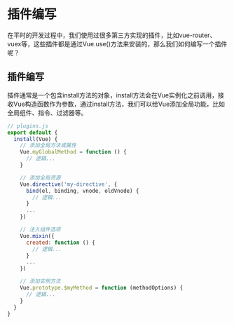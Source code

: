# 插件编写

在平时的开发过程中，我们使用过很多第三方实现的插件，比如vue-router、vuex等，这些插件都是通过Vue.use()方法来安装的，那么我们如何编写一个插件呢？

## 插件编写

插件通常是一个包含install方法的对象，install方法会在Vue实例化之前调用，接收Vue构造函数作为参数，通过install方法，我们可以给Vue添加全局功能，比如全局组件、指令、过滤器等。

```js
// plugins.js
export default {
  install(Vue) {
    // 添加全局方法或属性
    Vue.myGlobalMethod = function () {
      // 逻辑...
    }

    // 添加全局资源
    Vue.directive('my-directive', {
      bind(el, binding, vnode, oldVnode) {
        // 逻辑...
      }
      ...
    })

    // 注入组件选项
    Vue.mixin({
      created: function () {
        // 逻辑...
      }
      ...
    })

    // 添加实例方法
    Vue.prototype.$myMethod = function (methodOptions) {
      // 逻辑...
    }
  }
}
```
